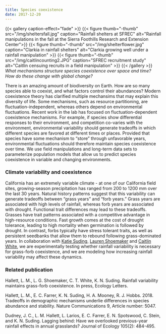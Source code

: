 ```yaml
---
title: Species coexistence
date: 2017-12-20
---
```



{{< gallery caption-effect="fade" >}}
  {{< figure thumb="-thumb" src="/img/sheltersfall.jpg" caption="Rainfall shelters at SFREC" alt="Rainfall manipulations in the fall at the Sierra Foothills Research and Extension Center">}}
  {{< figure thumb="-thumb" src="/img/shelterflower.jpg" caption="Clarkia in rainfall shelters" alt="Clarkia growing well under a rainfall manipulation" >}}
  {{< figure thumb="-thumb" src="/img/caitlincounting2.JPG" caption="SFREC recruitment study" alt="Caitlin censuing recruits in a field manipulation" >}}
{{< /gallery >}}
_What mechanisms structure species coexistence over space and time? How do these change with global change?_

<!--more-->

There is an amazing amount of biodiversity on Earth. How are so many species able to coexist, and what factors control their abundances? Modern coexistence theory has clarified multiple mechansims that may explain this diversity of life. Some mechanisms, such as resource partitioning, are fluctuation-independent, whereas others depend on environmental fluctuations. Recent work in the lab has focused on fluctuation-dependent coexistence mechanisms. For example, if species show differential responses to their environment, and competition co-varies with the environment, environmental variability should generate tradeoffs in which different species are favored at different times or places. Provided that species have some mechanism to “store” through unfavorable years, environmental fluctuations should therefore maintain species coexistence over time. We use field manipulations and long-term data sets to parameterize population models that allow us to predict species coexistence in variable and changing environments.

### Climate variability and coexistence
California has an extremely variable climate - at one of our California field sites, growing-season precipitation has ranged from 200 to 1200 mm over the last 30 years. Natural history patterns suggest that this variability can generate tradeoffs between “grass years” and “forb years.” Grass years are associated with high levels of rainfall, whereas forb years are associated with drought. Functional trait differences may lead to these tradeoffs. Grasses have trait patterns associated with a competitive advantage in high-resource conditions. Fast growth comes at the cost of drought tolerance, leading to high mortality when germination is followed by drought. In contrast, forbs typically have stress tolerant traits, as well as persistent seedbanks that allow them to rebound following grass-dominated years. In collaboration with [Katie Suding](https://www.colorado.edu/sudinglab/), [Lauren Shoemaker](https://laurenshoemaker.weebly.com/) and [Caitlin White](https://www.colorado.edu/sudinglab/caitlin-white), we are experimentally testing whether rainfall variability is necessary for grass-forb coexistence, and we are modeling how increasing rainfall variability may affect these dynamics. 

### Related publication

Hallett, L. M., L. G. Shoemaker, C. T. White, K. N. Suding. Rainfall variability maintains grass-forb coexistence. In press, Ecology Letters.

Hallett, L. M., E. C. Farrer, K. N. Suding, H. A. Mooney, R. J. Hobbs. 2018. Tradeoffs in demographic mechanisms underlie differences in species abundance and stability. Nature Communications 9, Article number: 5047.

Dudney, J. C., L. M. Hallett, L. Larios, E. C. Farrer, E. N. Spotswood, C. Stein, and K. N. Suding. Lagging behind: Have we overlooked previous-year rainfall effects in annual grasslands? Journal of Ecology 105(2): 484-495.

<!--more-->